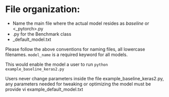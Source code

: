 # File organization:

- Name the main file where the actual model resides as <model>_baseline_<keras2> or <\_pytorch>.py
- <model>.py for the Benchmark class
- <model>\_default_model.txt

Please follow the above conventions for naming files, all lowercase filenames.
`model_name` is a required keyword for all models.

This would enable the model a user to run `python example_baseline_keras2.py`

Users never change parameters inside the file example_baseline_keras2.py, any parameters needed for tweaking or optimizing the model
must be provide vi example_default_model.txt
